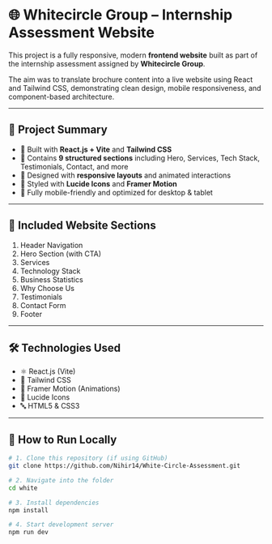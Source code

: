 # 🌐 Whitecircle Group – Internship Assessment Website

This project is a fully responsive, modern **frontend website** built as part of the internship assessment assigned by **Whitecircle Group**.

The aim was to translate brochure content into a live website using React and Tailwind CSS, demonstrating clean design, mobile responsiveness, and component-based architecture.

---

## 🚀 Project Summary

- 🔹 Built with **React.js + Vite** and **Tailwind CSS**
- 🔹 Contains **9 structured sections** including Hero, Services, Tech Stack, Testimonials, Contact, and more
- 🔹 Designed with **responsive layouts** and animated interactions
- 🔹 Styled with **Lucide Icons** and **Framer Motion**
- 🔹 Fully mobile-friendly and optimized for desktop & tablet

---

## 📌 Included Website Sections

1. Header Navigation
2. Hero Section (with CTA)
3. Services
4. Technology Stack
5. Business Statistics
6. Why Choose Us
7. Testimonials
8. Contact Form
9. Footer

---

## 🛠️ Technologies Used

- ⚛️ React.js (Vite)
- 🎨 Tailwind CSS
- 🧭 Framer Motion (Animations)
- 🧩 Lucide Icons
- 🔤 HTML5 & CSS3

---

## 🧪 How to Run Locally

```bash
# 1. Clone this repository (if using GitHub)
git clone https://github.com/Nihir14/White-Circle-Assessment.git

# 2. Navigate into the folder
cd white

# 3. Install dependencies
npm install

# 4. Start development server
npm run dev
